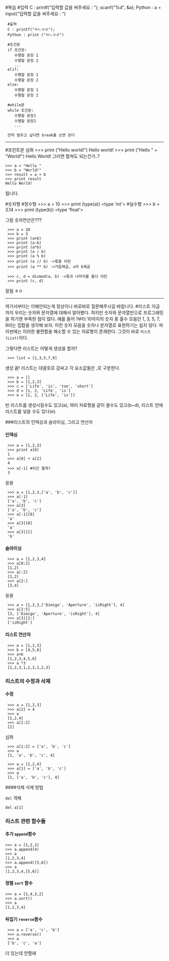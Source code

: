 
#복습
	 #입력
	 C :  printf("입력할 값을 써주세요 : ");
	 		scanf("%d", &a);
	 Python : a = input("입력할 값을 써주세요 : ")
	 
	 #출력
	 C : printf("ㅁㄴㅇㄹ");
	 Python : print ("ㅁㄴㅇㄹ")
	 
	 #조건문
	 if 조건문:
	 	수행할 문장 1
	 	수행할 문장 2
	 	...
	 elif:
	 	수행할 문장 1
	 	수행할 문장 2
	 else:
	 	수행할 문장 1
	 	수행할 문장 2
	 
	 #while문
	 while 조건문:
	 	수행할 문장1
	 	수행할 문장2
	 	...
	 	
	 만약 멈추고 싶다면 break를 쓰면 된다
	 












---

#프린트문 심화
    >>> print ("Hello world!")
    Hello world!
    >>> print ("Hello " + "World!")
    Hello World!
그러면 합쳐도 되는건가..?

    >>> a = "Hello "
    >>> b = "World!"
    >>> result = a + b
    >>> print result
    Hello World!
됩니다.

#숫자형
    #정수형
    >>> a = 10
    >>> print (type(a))
    <type 'int'>
	 #실수형
	 >>> b = 3.14
	 >>> print (type(b))
	 <type 'float'>
	 
그럼 숫자연산은???

	 >>> a = 10
	 >>> b = 3
	 >>> print (a+b)
	 >>> print (a-b)
	 >>> print (a*b)
	 >>> print (a / b)
	 >>> print (a % b)
	 >>> print (a // b) ->몫을 리턴
	 >>> print (a ** b) ->거듭제곱, a의 b제곱
	 
	 >>> c, d = divmod(a, b) ->몫과 나머지를 둘다 리턴
	 >>> print (c, d)
	 
잘됨 ㅎㅇ

    
---
여기서부터는 이해안되는게 정상이니 바로바로 질문해주시길 바랍니다.
#리스트
지금까지 우리는 숫자와 문자열에 대해서 알아봤다. 하지만 숫자와 문자열만으로 프로그래밍을 하기엔 부족한 점이 많다. 예를 들어 1부터 10까지의 숫자 중 홀수 모음인 1, 3, 5, 7, 9라는 집합을 생각해 보자. 이런 숫자 모음을 숫자나 문자열로 표현하기는 쉽지 않다. 파이썬에는 이러한 불편함을 해소할 수 있는 자료형이 존재한다. 그것이 바로 `리스트(List)`이다.

그렇다면 리스트는 어떻게 생성을 할까?

	 >>> list = [1,3,5,7,9]
생성 끝! 리스트는 대괄호로 감싸고 각 요소값들은 ,로 구분한다.

	 >>> a = []
	 >>> b = [1,2,3]
	 >>> c = ['Life', 'is', 'too', 'short']
	 >>> d = [1, 2, 'Life', 'is']
	 >>> e = [1, 2, ['Life', 'is']]
	 
빈 리스트를 생성시킬수도 있고(a), 여러 자료형을 같이 쓸수도 있고(b~d), 리스트 안에 리스트를 넣을 수도 있다(e).

###리스트의 인덱싱과 슬라이싱, 그리고 연산자
#### 인덱싱
	 >>> a = [1,2,3]
	 >>> print a[0]
	 1
	 >>> a[0] + a[2]
	 4
	 >>> a[-1] #이건 뭘까?
	 3
	 
응용

	 >>> a = [1,2,3,['a', 'b', 'c']]
	 >>> a[-1]
	 ['a', 'b', 'c']
	 >>> a[3]
	 ['a', 'b', 'c']
	 >>> a[-1][0]
	 'a'
	 >>> a[3][0]
	 'a'
	 >>> a[3][1]
	 'b'

#### 슬라이싱
	 >>> a = [1,2,3,4]
	 >>> a[0:2]
	 [1,2]
	 >>> a[:2]
	 [1,2]
	 >>> a[2:]
	 [3,4]
	 
응용

	 >>> a = [1,2,3,['Dimigo', 'Aperture', 'isRight'], 4]
	 >>> a[2:5]
	 [3, ['Dimigo', 'Aperture', 'isRight'], 4]
	 >>> a[3][2:]
	 ['isRight']
	 
#### 리스트 연산자

	 >>> a = [1,2,3]
	 >>> b = [4,5,6]
	 >>> a+b
	 [1,2,3,4,5,6]
	 >>> a *3
	 [1,2,3,1,2,3,1,2,3]
	 
### 리스트의 수정과 삭제
#### 수정
	 >>> a = [1,2,3]
	 >>> a[2] = 4
	 >>> a
	 [1,2,4]
	 >>> a[1:2]
	 [2]
심화

	 >>> a[1:2] = ['a', 'b', 'c']
	 >>> a
	 [1, 'a', 'b', 'c', 4]
	 
	 >>> a = [1,2,4]
	 >>> a[1] = ['a', 'b', 'c']
	 >>> a
	 [1, ['a', 'b', 'c'], 4]
	 
####삭제
삭제 방법

`del` 객체 
    
    del a[1]

### 리스트 관련 함수들
#### 추가 `append`함수

    >>> a = [1,2,3]
    >>> a.append(4)
    >>> a
    [1,2,3,4]
    >>> a.append([5,6])
    >>> a
    [1,2,3,4,[5,6]]

#### 정렬 `sort` 함수

    >>> a = [1,4,3,2]
    >>> a.sort()
    >>> a
    [1,2,3,4]

#### 뒤집기 `reverse`함수
	 >>> a = ['a', 'c', 'b']
	 >>> a.reverse()
	 >>> a
	 ['b', 'c', 'a']
	 
더 있는데 안할래
